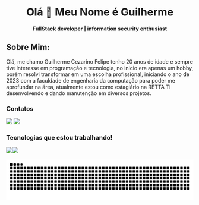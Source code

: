 <h1 align="center"> Olá 👋 Meu Nome é Guilherme</h1>

<div align="center">
  <b>FullStack developer | information security enthusiast </b>
</div>

## Sobre Mim: 
Olá, me chamo Guilherme Cezarino Felipe tenho 20 anos de idade e sempre tive interesse em programação e tecnologia, no inicio era apenas um hobby, porém resolvi transformar em uma escolha profissional, iniciando o ano de 2023 com a faculdade de engenharia da computação para poder me aprofundar na área, atualmente estou como estagiário na RETTA TI desenvolvendo e dando manutenção em diversos projetos.

### Contatos

<div>
  <a href = "mailto:contato.guicezafe@gmail.com"><img src="https://skillicons.dev/icons?i=gmail&theme=light" target="_blank"></a>
  <a href="https://www.linkedin.com/in/guilherme-cezarino-felipe-a57893265/" target="_blank"><img src="https://skillicons.dev/icons?i=linkedin&theme=light" target="_blank"></a>   
</div>

### Tecnologias que estou trabalhando!
<div>
  <img align="left" src="https://skillicons.dev/icons?i=react,cs,dotnet,django,py,postgres,mysql,js,ts,nodejs,docker&theme=dark&perline=4" />
  
  <img  height="180em" src="https://github-readme-stats.vercel.app/api/top-langs/?username=GuiCezaF&hide=html,php,jupyter%20notebook&langs_count=6&hide_border=true&layout=compact&show_icons=true&line_height=24&theme=transparent&title_color=4a86d1&custom_title=My%20favorite%20languages"/>
</div>


![snake gif](https://raw.githubusercontent.com/GuiCezaF/GuiCezaF/output/snake.svg)



